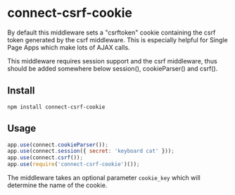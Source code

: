 # connect-csrf-cookie

By default this middleware sets a "csrftoken" cookie containing the csrf
token generated by the csrf middleware. This is especially helpful for
Single Page Apps which make lots of AJAX calls.

This middleware requires session support and the csrf middleware, thus
should be added somewhere below session(), cookieParser() and csrf().

## Install
  
    npm install connect-csrf-cookie

## Usage

```javascript
app.use(connect.cookieParser());
app.use(connect.session({ secret: 'keyboard cat' }));
app.use(connect.csrf());
app.use(require('connect-csrf-cookie')());
```

The middleware takes an optional parameter `cookie_key` which will
determine the name of the cookie.


